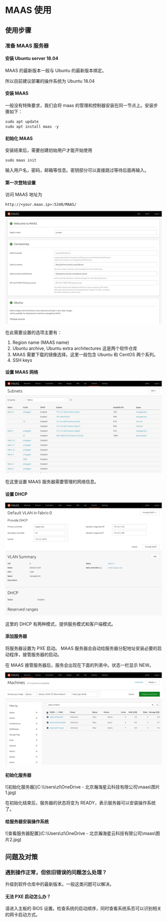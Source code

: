 # MAAS 使用

## 使用步骤

### 准备 MAAS 服务器

#### 安装 Ubuntu server 18.04

MAAS 的最新版本一般与 Ubuntu 的最新版本绑定。

所以目前建议部署的操作系统为 Ubuntu 18.04

#### 安装 MAAS

一般没有特殊要求，我们会将 maas 的管理和控制器安装在同一节点上。安装步骤如下：

```shell
sudo apt update
sudo apt install maas -y
```

#### 初始化 MAAS

安装结束后，需要创建初始用户才能开始使用

```shell
sudo maas init
```

输入用户名，密码，邮箱等信息。密钥部分可以直接跳过等待后面再输入。

#### 第一次登陆设置

访问 MAAS 地址为

```url
http://<your.maas.ip>:5240/MAAS/
```

![第一次登陆初始化](Complete+first+user+configuration.jpg)

在此需要设置的选项主要有：

1. Region name (MAAS name)
2. Ubuntu archive, Ubuntu extra architectures 这是两个软件仓库
3. MAAS 需要下载的镜像选择。这里一般包含 Ubuntu 和 CentOS 两个系列。
4. SSH keys

#### 设置 MAAS 网络

![设置 subnets](Effortless+network+discovery+18.04.jpg)

在这里设置 MAAS 服务器需要管理的网络信息。

#### 设置 DHCP

![打开 DHCP](Turn+on+DHCP.jpg)

这里的 DHCP 有两种模式，提供服务模式和客户端模式。

#### 添加服务器

将服务器设置为 PXE 启动。 MAAS 服务器会自动给服务器分配地址安装必要的启动程序，接管服务器的启动。

在 MAAS 接管服务器后，服务会出现在下面的列表中。状态一栏显示 NEW。

![服务器列表](Deploy+at+the+press+of+a+button.jpg)

#### 初始化服务器

![初始化服务器](C:\Users\zl\OneDrive - 北京瀚海星云科技有限公司\maas\图片1.jpg)

在初始化结束后，服务器的状态将变为 READY，表示服务器可以安装操作系统了。

#### 给服务器安装操作系统

![查看服务器配置](C:\Users\zl\OneDrive - 北京瀚海星云科技有限公司\maas\图片2.jpg)

## 问题及对策

### 遇到操作正常，但依旧错误的问题怎么处理？

升级到软件仓库中的最新版本。一般这类问题可以解决。

#### 无法 PXE 启动怎么办？

请进入主板的 BIOS 设置。检查系统的启动顺序，同时查看系统系否可以识别相关的网卡启动方式。